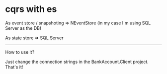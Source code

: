 # cqrs with es

As event store / snapshoting => NEventStore (in my case I'm using SQL Server as the DB)

As state store => SQL Server

---------------------------------------------------------------------------------------

How to use it?

Just change the connection strings in the BankAccount.Client project. That's it!

